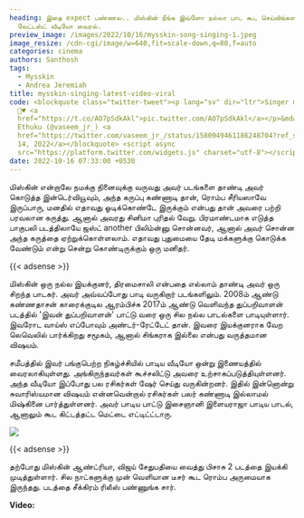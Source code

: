 ```yaml
---
heading: இதை expect பண்ணல.. மிஸ்கின் நீங்க இவ்ளோ நல்லா பாட கூட செய்விங்களா?
  லேட்டஸ்ட் வீடியோ வைரல்.
preview_image: /images/2022/10/16/mysskin-song-singing-1.jpeg
image_resize: /cdn-cgi/image/w=640,fit=scale-down,q=80,f=auto
categories: cinema
authors: Santhosh
tags:
  - Mysskin
  - Andrea Jeremiah
title: mysskin-singing-latest-video-viral
code: <blockquote class="twitter-tweet"><p lang="sv" dir="ltr">Singer myskkin
  😤♥️ <a
  href="https://t.co/AO7pSdkAkl">pic.twitter.com/AO7pSdkAkl</a></p>&mdash;
  Ethuku (@vaseem_jr_) <a
  href="https://twitter.com/vaseem_jr_/status/1580949461186248704?ref_src=twsrc%5Etfw">October
  14, 2022</a></blockquote> <script async
  src="https://platform.twitter.com/widgets.js" charset="utf-8"></script>
date: 2022-10-16 07:33:00 +0530
---
```

மிஸ்கின் என்றாலே நமக்கு நினைவுக்கு வருவது அவர் படங்களை தாண்டி அவர் கொடுத்த இன்டெர்வியூவும், அந்த கருப்பு கண்ணாடி தான், ரொம்ப சீரியஸாவே இருப்பாரு, மனதில் எதாவது ஓடிக்கொண்டே இருக்கும் என்பது தான் அவரை பற்றி பரவலான கருத்து. ஆனால் அவரது சினிமா புரிதல் வேறு. பிரமாண்டமாக எடுத்த பாகுபலி படத்திலாயே ஜஸ்ட் another பிலிம்ன்னு சொன்னவர், ஆனால் அவர் சொன்ன அந்த கருத்தை ஏற்றுக்கொள்ளலாம். எதாவது புதுமையை தேடி மக்களுக்கு கொடுக்க வேண்டும் என்று சென்று கொண்டிருக்கும் ஒரு மனிதர்.

{{< adsense >}}

மிஸ்கின் ஒரு நல்ல இயக்குனர், திரமைசாலி என்பதை எல்லாம் தாண்டி அவர் ஒரு சிறந்த பாடகர். அவர் அவ்வப்போது பாடி வருகிறார் படங்களிலும். 2008ம் ஆண்டு கண்ணதாசன் காரைக்குடில ஆரம்பிச்சு 2017ம் ஆண்டு வெளிவந்த துப்பறிவாளன் படத்தில் 'இவன் துப்பறிவாளன்' பாட்டு வரை ஒரு சில நல்ல பாடல்களை பாடியுள்ளார். இவரோட வாய்ஸ் எப்போவும் அண்டர்-ரேட்டேட் தான். இவரை இயக்குனராக வேற லெவெலில் பார்க்கிறது சமூகம், ஆனால் சிங்கராக இல்லை என்பது வருத்தமான விஷயம்.

சமீபத்தில் இவர் பங்குபெற்ற நிகழ்ச்சியில் பாடிய வீடியோ ஒன்று இணையத்தில் வைரலாகியுள்ளது. அங்கிருந்தவர்கள் கூச்சலிட்டு அவரை உற்சாகப்படுத்தியுள்ளனர். அந்த வீடியோ இப்போது பல ரசிகர்கள் ஷேர் செய்து வருகின்றனர். இதில் இன்னொன்று சுவாரிஸ்யமான விஷயம் என்னவென்றால் ரசிகர்கள் பலர் கண்ணாடி இல்லாமல் மிஷ்கினை பார்த்துள்ளனர். அவர் பாடிய பாட்டு இசைஞானி இளையராஜா பாடிய பாடல், ஆனாலும் கூட கிட்டத்தட்ட மெட்டை எட்டிட்ட்டாரு.

![](/images/2022/10/16/mysskin-song-singing.jpeg)

{{< adsense >}}

தற்போது மிஸ்கின் ஆண்ட்ரியா, விஜய் சேதுபதியை வைத்து பிசாசு 2 படத்தை இயக்கி முடித்துள்ளார். சில நாட்களுக்கு முன் வெளியான டீசர் கூட ரொம்ப அருமையாக இருந்தது. படத்தை சீக்கிரம் ரிலீஸ் பண்ணுங்க சார். 

**V﻿ideo:**